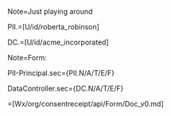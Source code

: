 Note=Just playing around

PII.=[U/id/roberta_robinson]

DC.=[U/id/acme_incorporated]


Note=Form:

PII-Principal.sec={PII.N/A/T/E/F}

DataController.sec={DC.N/A/T/E/F}
  
=[Wx/org/consentreceipt/api/Form/Doc_v0.md]